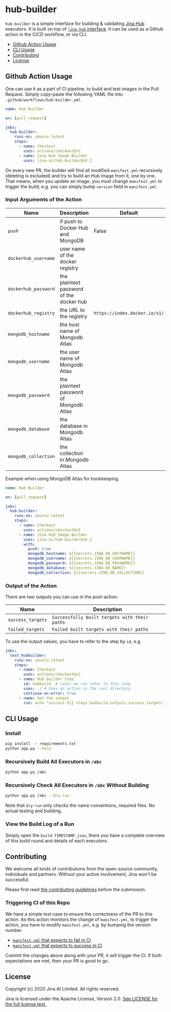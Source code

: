# hub-builder

`hub-builder` is a simple interface for building & validating [Jina Hub](https://github.com/jina-ai/jina-hub) executors. It is built on top of [`jina hub` interface](https://github.com/jina-ai/jina). It can be used as a Github action in the CICD workflow, or via CLI.

<!-- START doctoc generated TOC please keep comment here to allow auto update -->
<!-- DON'T EDIT THIS SECTION, INSTEAD RE-RUN doctoc TO UPDATE -->


- [Github Action Usage](#github-action-usage)
- [CLI Usage](#cli-usage)
- [Contributing](#contributing)
- [License](#license)

<!-- END doctoc generated TOC please keep comment here to allow auto update -->



## Github Action Usage

One can use it as a part of CI pipeline, to build and test images in the Pull Request. Simply copy-paste the following YAML file into `.github/workflows/hub-builder.yml`. 

```yaml
name: Hub Builder

on: [pull_request]

jobs:
  hub-builder:
    runs-on: ubuntu-latest
    steps:
      - name: Checkout
        uses: actions/checkout@v2
      - name: Jina Hub Image Builder
        uses: jina-ai/hub-builder@v0.2
```

On every new PR, the builder will find all modified `manifest.yml` recursively (deleting is excluded) and try to build an Hub image from it, one by one. That means, when you update an image, you *must* change `manifest.yml` to trigger the build, e.g. you can simply bump `version` field in `manifest.yml`.


### Input Arguments of the Action

| Name | Description | Default |
| --- | --- | --- |
| `push` | if push to Docker Hub and MongoDB | False |
| `dockerhub_username` | user name of the docker registry | |
| `dockerhub_password` | the plaintext password of the docker hub| |
| `dockerhub_registry` | the URL to the registry | `https://index.docker.io/v1/` |
| `mongodb_hostname` | the host name of Mongodb Atlas | |
| `mongodb_username` | the user name of Mongodb Atlas | |
| `mongodb_password` | the plaintext password of Mongodb Atlas | |
| `mongodb_database` | the database in Mongodb Atlas | |
| `mongodb_collection` | the collection in Mongodb Atlas | |


Example when using MongoDB Atlas for bookkeeping.

```yaml
name: Hub Builder

on: [pull_request]

jobs:
  hub-builder:
    runs-on: ubuntu-latest
    steps:
      - name: Checkout
        uses: actions/checkout@v2
      - name: Jina Hub Image Builder
        uses: jina-ai/hub-builder@v0.2
        with:
          push: true
          mongodb_hostname: ${{secrets.JINA_DB_HOSTNAME}}
          mongodb_username: ${{secrets.JINA_DB_USERNAME}}
          mongodb_password: ${{secrets.JINA_DB_PASSWORD}}
          mongodb_database: ${{secrets.JINA_DB_NAME}}
          mongodb_collection: ${{secrets.JINA_DB_COLLECTION}}
```

### Output of the Action

There are two outputs you can use in the post-action:

| Name | Description |
| --- | --- |
|`success_targets` | `Successfully built targets with their paths` |
|`failed_targets` | `Failed built targets with their paths` |

To use the output values, you have to refer to the step by `id`, e.g.

```yaml
jobs:
  test_hubbuilder:
    runs-on: ubuntu-latest
    steps:
      - name: Checkout
        uses: actions/checkout@v2
      - name: Hub builder step
        id: hubbuild  # later we can refer to this step
        uses: ./ # Uses an action in the root directory
        continue-on-error: true
      - name: Get the output
        run: echo "success ${{ steps.hubbuild.outputs.success_targets }} failed ${{ steps.hubbuild.outputs.failed_targets }}"

``` 

## CLI Usage

### Install

```bash
pip install -r requirements.txt
python app.py --help
```

### Recursively Build All Executors in `/abc`

```bash
python app.py /abc
``` 

### Recursively Check All Executors in `/abc` Without Building

```bash
python app.py /abc --dry-run
```

Note that `dry-run` only checks the name conventions, required files. No actual testing and building. 

### View the Build Log of a Run

Simply open the `build-TIMESTAMP.json`, there you have a complete overview of this build round and details of each executors.

## Contributing

We welcome all kinds of contributions from the open-source community, individuals and partners. Without your active involvement, Jina won't be successful.

Please first read [the contributing guidelines](https://github.com/jina-ai/jina/blob/master/CONTRIBUTING.md) before the submission.


### Triggering CI of this Repo

We have a simple test case to ensure the correctness of the PR to this action. As this action monitors the change of `manifest.yml`, to trigger the action, you have to modify `manifest.yml`, e.g. by bumping the version number.

- [`manifest.yml` that expects to fail in CI](.github/workflows/tests/EmptyExecutor/manifest.yml)
- [`manifest.yml` that expects to success in CI](.github/workflows/tests/ImageReader/manifest.yml)

Commit the changes above along with your PR, it will trigger the CI. If both expectations are met, then your PR is good to go.

## License

Copyright (c) 2020 Jina AI Limited. All rights reserved.

Jina is licensed under the Apache License, Version 2.0. [See LICENSE for the full license text.](LICENSE)
